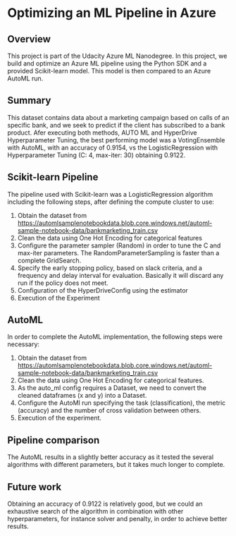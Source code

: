 # Optimizing an ML Pipeline in Azure

## Overview
This project is part of the Udacity Azure ML Nanodegree.
In this project, we build and optimize an Azure ML pipeline using the Python SDK and a provided Scikit-learn model.
This model is then compared to an Azure AutoML run.

## Summary
This dataset contains data about a marketing campaign based on calls of an specific bank, and we seek to predict if the client has subscribed to a bank product. 
Afer executing both methods, AUTO ML and HyperDrive Hyperparameter Tuning, the best performing model was a VotingEnsemble with AutoML, with an accuracy of 0.9154, vs the LogisticRegression with Hyperparameter Tuning (C: 4, max-iter: 30) obtaining 0.9122.

## Scikit-learn Pipeline
The pipeline used with Scikit-learn was a LogisticRegression algorithm including the following steps, after defining the compute cluster to use:
1. Obtain the dataset from https://automlsamplenotebookdata.blob.core.windows.net/automl-sample-notebook-data/bankmarketing_train.csv
2. Clean the data using One Hot Encoding for categorical features
3. Configure the parameter sampler (Random) in order to tune the C and max-iter parameters. The RandomParameterSampling is faster than a complete GridSearch.
4. Specify the early stopping policy, based on slack criteria, and a frequency and delay interval for evaluation. Basically it will discard any run if the policy does not meet. 
5. Configuration of the HyperDriveConfig using the estimator
6. Execution of the Experiment

## AutoML
In order to complete the AutoML implementation, the following steps were necessary:
1. Obtain the dataset from https://automlsamplenotebookdata.blob.core.windows.net/automl-sample-notebook-data/bankmarketing_train.csv
2. Clean the data using One Hot Encoding for categorical features.
3. As the auto_ml config requires a Dataset, we need to convert the cleaned dataframes (x and y) into a Dataset.
4. Configure the AutoMl run  specifying the task (classification), the metric (accuracy) and the number of cross validation between others.
5. Execution of the experiment.  

## Pipeline comparison
The AutoML results in a slightly better accuracy as it tested the several algorithms with different parameters, but it takes much longer to complete.

## Future work
Obtaining an accuracy of 0.9122 is relatively good, but we could an exhaustive search of the algorithm in combination with other hyperparameters, for instance solver and penalty, in order to achieve better results.
